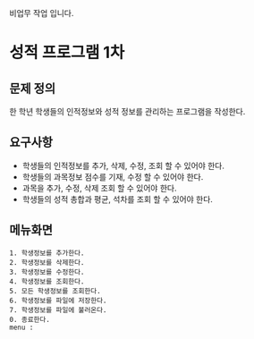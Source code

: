 비업무 작업 입니다.

# 성적 프로그램 1차

## 문제 정의

한 학년 학생들의 인적정보와 성적 정보를 관리하는 프로그램을 작성한다.

## 요구사항

* 학생들의 인적정보를 추가, 삭제, 수정, 조회 할 수 있어야 한다.
* 학생들의 과목정보 점수를 기재, 수정 할 수 있어야 한다.
* 과목을 추가, 수정, 삭제 조회 할 수 있어야 한다.
* 학생들의 성적 총합과 평균, 석차를 조회 할 수 있어야 한다.

## 메뉴화면

```
1. 학생정보를 추가한다.
2. 학생정보를 삭제한다.
3. 학생정보를 수정한다.
4. 학생정보를 조회한다.
5. 모든 학생정보를 조회한다.
6. 학생정보를 파일에 저장한다.
7. 학생정보를 파일에 불러온다.
0. 종료한다.
menu : 
```